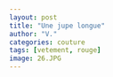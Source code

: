 ```yaml
---
layout: post
title: "Une jupe longue"
author: "V."
categories: couture
tags: [vetement, rouge]
image: 26.JPG
---
```


